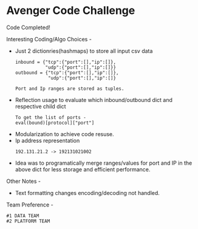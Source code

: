 # Avenger Code Challenge

Code Completed!


Interesting	Coding/Algo Choices -
- Just 2 dictionries(hashmaps) to store all input csv data 
  ```
  inbound = {"tcp":{"port":[],"ip":[]},
             "udp":{"port":[],"ip":[]}}
  outbound = {"tcp":{"port":[],"ip":[]},
              "udp":{"port":[],"ip":[]}
         
  Port and Ip ranges are stored as tuples.
  ```
- Reflection usage to evaluate which inbound/outbound dict and respective child dict 
  ```
  To get the list of ports -
  eval(bound)[protocol]["port"] 
  ```
- Modularization to achieve code resuse.
- Ip address representation 
  ```
  192.131.21.2 -> 192131021002
  ```
- Idea was to programatically merge ranges/values for port and IP in the above dict for less storage and efficient performance.

Other Notes -
- Text formatting changes encoding/decoding not handled.


Team Preference -

    #1 DATA TEAM
    #2 PLATFORM TEAM


